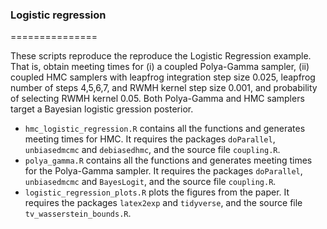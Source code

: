 ### Logistic regression
===============

These scripts reproduce the reproduce the Logistic Regression example. That is, obtain meeting times for (i) a coupled Polya-Gamma sampler, (ii) coupled HMC samplers with leapfrog integration step size 0.025, leapfrog number of steps 4,5,6,7, and RWMH kernel step size 0.001, and probability of selecting RWMH kernel 0.05. Both Polya-Gamma and HMC samplers target a Bayesian logistic gression posterior. 

* `hmc_logistic_regression.R` contains all the functions and generates meeting times for HMC. It requires the packages `doParallel`,
`unbiasedmcmc` and `debiasedhmc`, and the source file `coupling.R`.
* `polya_gamma.R` contains all the functions and generates meeting times for the Polya-Gamma sampler. It requires the packages `doParallel`, `unbiasedmcmc` and `BayesLogit`, and the source file `coupling.R`.
* `logistic_regression_plots.R` plots the figures from the paper. It requires the packages `latex2exp` and `tidyverse`, and the source file `tv_wasserstein_bounds.R`.


